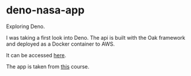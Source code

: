 # deno-nasa-app
Exploring Deno.

I was taking a first look into Deno. The api is built with the Oak framework and deployed as a Docker container to AWS.

It can be accessed [here](http://52.59.217.74:8000/index.html).

The app is taken from [this](https://www.udemy.com/course/deno-the-complete-guide-zero-to-mastery/) course.
